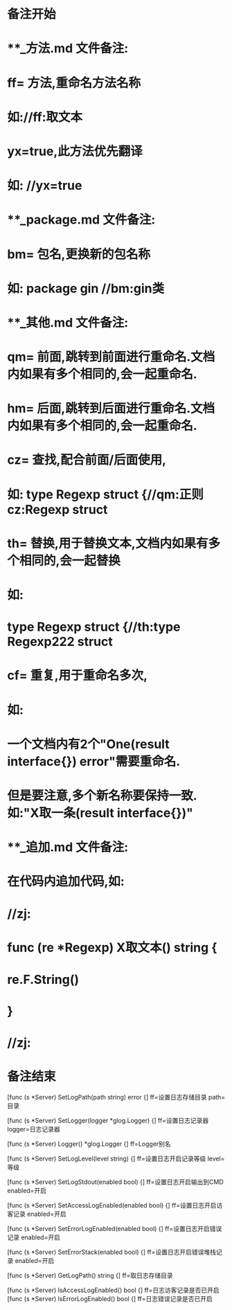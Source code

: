 # 备注开始
# **_方法.md 文件备注:
# ff= 方法,重命名方法名称
# 如://ff:取文本
#
# yx=true,此方法优先翻译
# 如: //yx=true

# **_package.md 文件备注:
# bm= 包名,更换新的包名称 
# 如: package gin //bm:gin类

# **_其他.md 文件备注:
# qm= 前面,跳转到前面进行重命名.文档内如果有多个相同的,会一起重命名.
# hm= 后面,跳转到后面进行重命名.文档内如果有多个相同的,会一起重命名.
# cz= 查找,配合前面/后面使用,
# 如: type Regexp struct {//qm:正则 cz:Regexp struct
#
# th= 替换,用于替换文本,文档内如果有多个相同的,会一起替换
# 如:
# type Regexp struct {//th:type Regexp222 struct
#
# cf= 重复,用于重命名多次,
# 如: 
# 一个文档内有2个"One(result interface{}) error"需要重命名.
# 但是要注意,多个新名称要保持一致. 如:"X取一条(result interface{})"

# **_追加.md 文件备注:
# 在代码内追加代码,如:
# //zj:
# func (re *Regexp) X取文本() string { 
# re.F.String()
# }
# //zj:
# 备注结束

[func (s *Server) SetLogPath(path string) error {]
ff=设置日志存储目录
path=目录

[func (s *Server) SetLogger(logger *glog.Logger) {]
ff=设置日志记录器
logger=日志记录器

[func (s *Server) Logger() *glog.Logger {]
ff=Logger别名

[func (s *Server) SetLogLevel(level string) {]
ff=设置日志开启记录等级
level=等级

[func (s *Server) SetLogStdout(enabled bool) {]
ff=设置日志开启输出到CMD
enabled=开启

[func (s *Server) SetAccessLogEnabled(enabled bool) {]
ff=设置日志开启访客记录
enabled=开启

[func (s *Server) SetErrorLogEnabled(enabled bool) {]
ff=设置日志开启错误记录
enabled=开启

[func (s *Server) SetErrorStack(enabled bool) {]
ff=设置日志开启错误堆栈记录
enabled=开启

[func (s *Server) GetLogPath() string {]
ff=取日志存储目录

[func (s *Server) IsAccessLogEnabled() bool {]
ff=日志访客记录是否已开启
[func (s *Server) IsErrorLogEnabled() bool {]
ff=日志错误记录是否已开启
